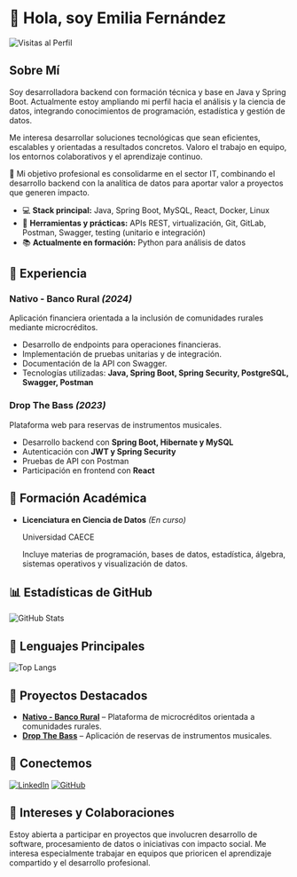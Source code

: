 # 👋 Hola, soy Emilia Fernández

![Visitas al Perfil](https://komarev.com/ghpvc/?username=EmiiFernandez\&color=blue)

## Sobre Mí

Soy desarrolladora backend con formación técnica y base en Java y Spring Boot. Actualmente estoy ampliando mi perfil hacia el análisis y la ciencia de datos, integrando conocimientos de programación, estadística y gestión de datos.

Me interesa desarrollar soluciones tecnológicas que sean eficientes, escalables y orientadas a resultados concretos. Valoro el trabajo en equipo, los entornos colaborativos y el aprendizaje continuo.

🎯 Mi objetivo profesional es consolidarme en el sector IT, combinando el desarrollo backend con la analítica de datos para aportar valor a proyectos que generen impacto.

* 💻 **Stack principal:** Java, Spring Boot, MySQL, React, Docker, Linux
* 🔧 **Herramientas y prácticas:** APIs REST, virtualización, Git, GitLab, Postman, Swagger, testing (unitario e integración)
* 📚 **Actualmente en formación:** Python para análisis de datos

## 💼 Experiencia

### Nativo - Banco Rural *(2024)*

Aplicación financiera orientada a la inclusión de comunidades rurales mediante microcréditos.

* Desarrollo de endpoints para operaciones financieras.
* Implementación de pruebas unitarias y de integración.
* Documentación de la API con Swagger.
* Tecnologías utilizadas: **Java, Spring Boot, Spring Security, PostgreSQL, Swagger, Postman**

### Drop The Bass *(2023)*

Plataforma web para reservas de instrumentos musicales.

* Desarrollo backend con **Spring Boot, Hibernate y MySQL**
* Autenticación con **JWT y Spring Security**
* Pruebas de API con Postman
* Participación en frontend con **React**

## 🧠 Formación Académica

* **Licenciatura en Ciencia de Datos** *(En curso)*

  Universidad CAECE

  Incluye materias de programación, bases de datos, estadística, álgebra, sistemas operativos y visualización de datos.

## 📊 Estadísticas de GitHub

![GitHub Stats](https://github-readme-stats.vercel.app/api?username=EmiiFernandez\&show_icons=true\&theme=radical\&hide_title=true)

## 🌟 Lenguajes Principales

![Top Langs](https://github-readme-stats.vercel.app/api/top-langs/?username=EmiiFernandez\&layout=compact\&theme=radical\&hide_title=true)

## 🚀 Proyectos Destacados

* [**Nativo - Banco Rural**](https://github.com/EmiiFernandez/i003-nativo-bank) – Plataforma de microcréditos orientada a comunidades rurales.
* [**Drop The Bass**](https://github.com/EmiiFernandez/dtb-dh) – Aplicación de reservas de instrumentos musicales.

## 🔗 Conectemos

[![LinkedIn](https://img.shields.io/badge/LinkedIn-0A66C2?style=for-the-badge\&logo=linkedin\&logoColor=white)](https://www.linkedin.com/in/emiliafernandez)
[![GitHub](https://img.shields.io/badge/GitHub-171515?style=for-the-badge\&logo=github\&logoColor=white)](https://github.com/EmiiFernandez)

## 🤝 Intereses y Colaboraciones

Estoy abierta a participar en proyectos que involucren desarrollo de software, procesamiento de datos o iniciativas con impacto social. Me interesa especialmente trabajar en equipos que prioricen el aprendizaje compartido y el desarrollo profesional.
